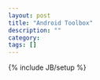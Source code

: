 ```yaml
---
layout: post
title: "Android Toolbox"
description: ""
category: 
tags: []
---
```

{% include JB/setup %}

